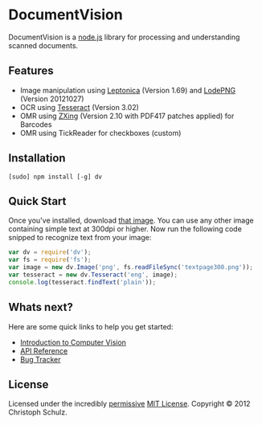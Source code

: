 # DocumentVision

DocumentVision is a [node.js](http://nodejs.org) library for processing and understanding scanned documents.

## Features

- Image manipulation using [Leptonica](http://www.leptonica.com/) (Version 1.69) and [LodePNG](http://lodev.org/lodepng/) (Version 20121027)
- OCR using [Tesseract](http://code.google.com/p/tesseract-ocr/) (Version 3.02)
- OMR using [ZXing](http://code.google.com/p/zxing/) (Version 2.10 with PDF417 patches applied) for Barcodes 
- OMR using TickReader for checkboxes (custom)

## Installation

	[sudo] npm install [-g] dv

## Quick Start

Once you've installed, download [that image](https://github.com/schulzch/node-dv/blob/master/test/fixtures/textpage300.png). You can use any other image containing simple text at 300dpi or higher. Now run the following code snipped to recognize text from your image:

```javascript
var dv = require('dv');
var fs = require('fs');
var image = new dv.Image('png', fs.readFileSync('textpage300.png'));
var tesseract = new dv.Tesseract('eng', image);
console.log(tesseract.findText('plain'));
```

## Whats next?

Here are some quick links to help you get started:

- [Introduction to Computer Vision](https://github.com/schulzch/node-dv/wiki/Introduction)
- [API Reference](https://github.com/schulzch/node-dv/wiki/API)
- [Bug Tracker](https://github.com/schulzch/node-dv/issues)

## License

Licensed under the incredibly [permissive](http://en.wikipedia.org/wiki/Permissive_free_software_licence) [MIT License](http://creativecommons.org/licenses/MIT/). Copyright &copy; 2012 Christoph Schulz.
